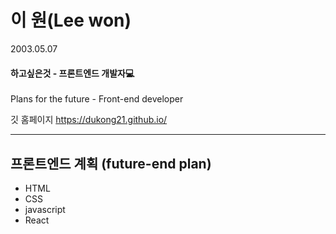
# 이 원(Lee won)
2003.05.07
#### 하고싶은것 - 프론트엔드 개발자:computer:
Plans for the future - Front-end developer

깃 홈페이지
https://dukong21.github.io/

---

## 프론트엔드 계획 (future-end plan)
- HTML
- CSS
- javascript
- React

